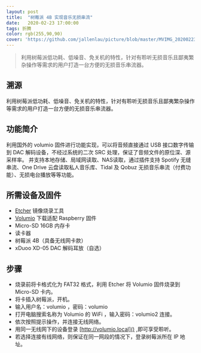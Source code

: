 ```yaml
---
layout: post
title:  "树莓派 4B 实现音乐无损串流"
date:   2020-02-23 17:00:00
tags: 折腾
color: rgb(255,90,90)
cover: 'https://github.com/jallenlau/picture/blob/master/MVIMG_20200223_151557.jpg?raw=true'
---
```

>利用树莓派低功耗、低噪音、免关机的特性，针对有聆听无损音乐且鄙夷繁杂操作等需求的用户打造一台方便的无损音乐串流器。

## 溯源
利用树莓派低功耗、低噪音、免关机的特性，针对有聆听无损音乐且鄙夷繁杂操作等需求的用户打造一台方便的无损音乐串流器。

## 功能简介
利用国外的 volumio 固件进行功能实现，可以将音频直接通过 USB 接口数字传输到 DAC 解码设备，不经过系统的二次 SRC 处理，保证了音频文件的原位深、源采样率。
并支持本地存储、局域网读取、NAS读取，通过插件支持 Spotify 无缝串流、One Drive 云盘读取私人音乐库、Tidal 及 Qobuz 无损音乐串流（付费功能）、无损电台播放等等功能。

## 所需设备及固件
- [Etcher](https://www.balena.io/etcher/) 镜像烧录工具
- [Volumio](https://volumio.org/) 下载适配 Raspberry 固件
- Micro-SD 16GB 内存卡
- 读卡器
- 树莓派 4B（具备无线网卡款）
- xDuoo XD-05 DAC 解码耳放（自选）

## 步骤
- 烧录前将卡格式化为 FAT32 格式，利用 Etcher 将 Volumio 固件烧录到 Micro-SD 卡内。
- 将卡插入树莓派，开机。
- 输入用户名：volumio ，密码：volumio
- 打开电脑搜索名称为 Volumio 的 WiFi ，输入密码：volumio2 连接。
- 依次按照提示操作，并连接无线网络。
- 用同一无线网下的设备登录 [http://volumio.local]() ,即可享受聆听。
- 若选择连接有线网络，则保证在同一网段的情况下，登录树莓派所在 IP 地址。
